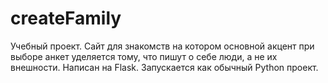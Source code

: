 # createFamily
Учебный проект. Сайт для знакомств на котором основной акцент при выборе анкет уделяется тому, что пишут о себе люди, а не их внешности. Написан на Flask.
Запускается как обычный Python проект.
